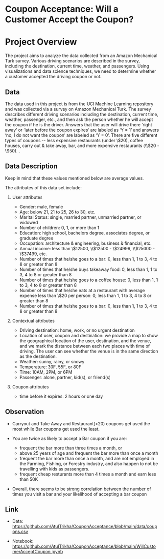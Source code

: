 # Coupon Acceptance: Will a Customer Accept the Coupon?

# Project Overview

The project aims to analyze the data collected from an Amazon Mechanical Turk survey. Various driving scenarios are described in the survey, including the destination, current time, weather, and passengers. Using visualizations and data science techniques, we need to determine whether a customer accepted the driving coupon or not.

## Data

The data used in this project is from the UCI Machine Learning repository and was collected via a survey on Amazon Mechanical Turk. The survey describes different driving scenarios including the destination, current time, weather, passenger, etc., and then ask the person whether he will accept the coupon if he is the driver. Answers that the user will drive there ‘right away’ or ‘later before the coupon expires’ are labeled as ‘Y = 1’ and answers ‘no, I do not want the coupon’ are labeled as ‘Y = 0’.  There are five different types of coupons -- less expensive restaurants (under \\$20), coffee houses, carry out & take away, bar, and more expensive restaurants (\\$20 - \\$50). .

## Data Description
Keep in mind that these values mentioned below are average values.

The attributes of this data set include:

1. User attributes
    -  Gender: male, female
    -  Age: below 21, 21 to 25, 26 to 30, etc.
    -  Marital Status: single, married partner, unmarried partner, or widowed
    -  Number of children: 0, 1, or more than 1
    -  Education: high school, bachelors degree, associates degree, or graduate degree
    -  Occupation: architecture & engineering, business & financial, etc.
    -  Annual income: less than \\$12500, \\$12500 - \\$24999, \\$25000 - \\$37499, etc.
    -  Number of times that he/she goes to a bar: 0, less than 1, 1 to 3, 4 to 8 or greater than 8
    -  Number of times that he/she buys takeaway food: 0, less than 1, 1 to 3, 4 to 8 or greater than 8
    -  Number of times that he/she goes to a coffee house: 0, less than 1, 1 to 3, 4 to 8 or greater than 8
    -  Number of times that he/she eats at a restaurant with average expense less than \\$20 per
    person: 0, less than 1, 1 to 3, 4 to 8 or greater than 8
    -  Number of times that he/she goes to a bar: 0, less than 1, 1 to 3, 4 to 8 or greater than 8
    

2. Contextual attributes
    - Driving destination: home, work, or no urgent destination
    - Location of user, coupon and destination: we provide a map to show the geographical
    location of the user, destination, and the venue, and we mark the distance between each
    two places with time of driving. The user can see whether the venue is in the same
    direction as the destination.
    - Weather: sunny, rainy, or snowy
    - Temperature: 30F, 55F, or 80F
    - Time: 10AM, 2PM, or 6PM
    - Passenger: alone, partner, kid(s), or friend(s)


3. Coupon attributes
    - time before it expires: 2 hours or one day

## Observation

- Carryout and Take Away and Restaurant(<20) coupons get used the most while Bar coupons get used the least.

- You are twice as likely to accept a Bar coupon if you are:
    - frequent the bar more than three times a month, or
    - above 25 years of age and frequent the bar more than once a month
    - frequent the bar more than once a month, and are not employed in the Farming, Fishing, or Forestry industry, and also happen to not be travelling with kids as passengers.
    - frequent cheap resturants more than 4 times a month and earn less than 50K
- Overall, there seems to be strong correlation between the number of times you visit a bar and your likelihood of accepting a bar coupon

## Link

- Data: https://github.com/AtulTrikha/CouponAcceptance/blob/main/data/coupons.csv

- Notebook: https://github.com/AtulTrikha/CouponAcceptance/blob/main/WillCustomerAcceptCoupon.ipynb
